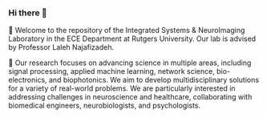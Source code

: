 ### Hi there 👋 

🦾 Welcome to the repository of the Integrated Systems & NeuroImaging Laboratory in the ECE Department at Rutgers University. Our lab is advised by Professor Laleh Najafizadeh.

🔬 Our research focuses on advancing science in multiple areas, including signal processing, applied machine learning, network science, bio-electronics, and biophotonics. We aim to develop multidisciplinary solutions for a variety of real-world problems. We are particularly interested in addressing challenges in neuroscience and healthcare, collaborating with biomedical engineers, neurobiologists, and psychologists.
<!--

**Here are some ideas to get you started:**

🙋‍♀️ A short introduction - what is your organization all about?
🌈 Contribution guidelines - how can the community get involved?
👩‍💻 Useful resources - where can the community find your docs? Is there anything else the community should know?
🍿 Fun facts - what does your team eat for breakfast?
🧙 Remember, you can do mighty things with the power of [Markdown](https://docs.github.com/github/writing-on-github/getting-started-with-writing-and-formatting-on-github/basic-writing-and-formatting-syntax)
-->
